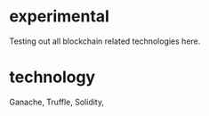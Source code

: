 # experimental
Testing out all blockchain related technologies here.
# technology
Ganache,
Truffle,
Solidity,
